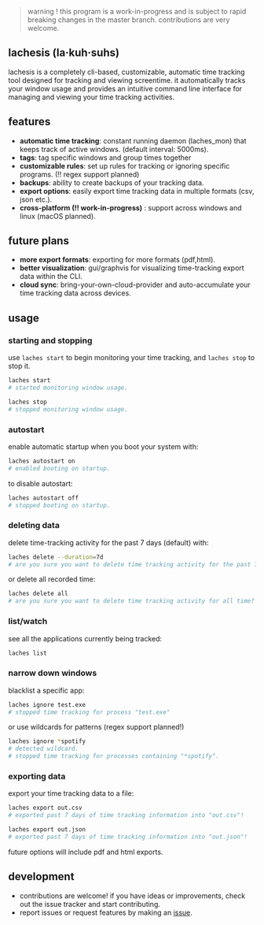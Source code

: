 > warning ! this program is a work-in-progress and is subject to rapid breaking changes in the master branch. contributions are very welcome.


## lachesis (la·kuh·suhs)
lachesis is a completely cli-based, customizable, automatic time tracking tool designed for tracking and viewing screentime. it automatically tracks your window usage and provides an intuitive command line interface for managing and viewing your time tracking activities. 

## features
- **automatic time tracking**: constant running daemon (laches_mon) that keeps track of active windows. (default interval: 5000ms).
- **tags**: tag specific windows and group times together
- **customizable rules**: set up rules for tracking or ignoring specific programs. (!! regex support planned)
- **backups**: ability to create backups of your tracking data.
- **export options**: easily export time tracking data in multiple formats (csv, json etc.).
- **cross-platform (!! work-in-progress)** : support across windows and linux (macOS planned).

## future plans
- **more export formats**: exporting for more formats (pdf,html).
- **better visualization**: gui/graphvis for visualizing time-tracking export data within the CLI.
- **cloud sync**: bring-your-own-cloud-provider and auto-accumulate your time tracking data across devices.

## usage
### starting and stopping
use `laches start` to begin monitoring your time tracking, and `laches stop` to stop it.
```bash
laches start
# started monitoring window usage.

laches stop
# stopped monitoring window usage.
```

### autostart
enable automatic startup when you boot your system with:
```bash
laches autostart on
# enabled booting on startup.
```
to disable autostart:
```bash
laches autostart off
# stopped booting on startup.
```

### deleting data
delete time-tracking activity for the past 7 days (default) with:
```bash
laches delete --duration=7d
# are you sure you want to delete time tracking activity for the past 7 days? (y/N)
```
or delete all recorded time:
```bash
laches delete all
# are you sure you want to delete time tracking activity for all time? (y/N)
```

### list/watch
see all the applications currently being tracked:
```bash
laches list
```

### narrow down windows
blacklist a specific app:
```bash
laches ignore test.exe
# stopped time tracking for process "test.exe"
```

or use wildcards for patterns (regex support planned!)
```bash
laches ignore *spotify
# detected wildcard.
# stopped time tracking for processes containing "*spotify".
```

### exporting data
export your time tracking data to a file:
```bash
laches export out.csv
# exported past 7 days of time tracking information into "out.csv"!

laches export out.json
# exported past 7 days of time tracking information into "out.json"!
```
future options will include pdf and html exports.

## development
- contributions are welcome! if you have ideas or improvements, check out the issue tracker and start contributing.
- report issues or request features by making an [issue](https://github.com/ibra/lachesis/issues/new?template=Blank+issue).
